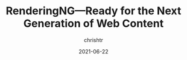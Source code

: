 ---
author: chrishtr
date: 2021-06-22
permalink: false
publisher: chromiumdev
tags:
  - user-agents
  - engines
  - rendering
target_url: https://developer.chrome.com/blog/renderingng/
title: RenderingNG—Ready for the Next Generation of Web Content
---